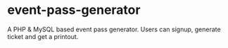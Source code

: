 # event-pass-generator
A PHP &amp; MySQL based event pass generator. Users can signup, generate ticket and get a printout. 

